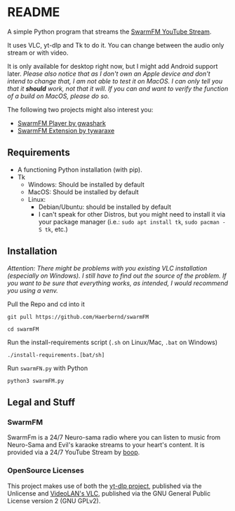 # README

A simple Python program that streams the [SwarmFM YouTube Stream](https://www.youtube.com/@boop/live).

It uses VLC, yt-dlp and Tk to do it. You can change between the audio only stream or with video.

It is only available for desktop right now, but I might add Android support later. _Please also notice that as I don't own an Apple device and don't intend to change that, I am not able to test it on MacOS. I can only tell you that it **should** work, not that it will. If you can and want to verify the function of a build on MacOS, please do so._

The following two projects might also interest you:

- [SwarmFM Player by gwashark](https://github.com/gwashark/swarmfm-player)
- [SwarmFM Extension by tywaraxe](https://github.com/tywaraxe/SwarmFM-Extension)

## Requirements
- A functioning Python installation (with pip).
- Tk
  - Windows: Should be installed by default
  - MacOS: Should be installed by default
  - Linux:
    - Debian/Ubuntu: should be installed by default
    - I can't speak for other Distros, but you might need to install it via your package manager (i.e.: `sudo apt install tk`, `sudo pacman -S tk`, etc.)

## Installation
_Attention: There might be problems with you existing VLC installation (especially on Windows). I still have to find out the source of the problem. If you want to be sure that everything works, as intended, I would recommend you using a venv._

Pull the Repo and cd into it

`git pull https://github.com/Haerbernd/swarmFM`

`cd swarmFM`

Run the install-requirements script (`.sh` on Linux/Mac, `.bat` on Windows)

`./install-requirements.[bat/sh]`

Run `swarmFN.py` with Python

`python3 swarmFM.py`

## Legal and Stuff
### SwarmFM
SwarmFm is a 24/7 Neuro-sama radio where you can listen to music from Neuro-Sama and Evil's karaoke streams to your heart's content. It is provided via a 24/7 YouTube Stream by [boop](https://www.youtube.com/@boop).
### OpenSource Licenses
This project makes use of both the [yt-dlp project](https://github.com/yt-dlp/yt-dlp), published via the Unlicense and [VideoLAN's VLC](https://www.videolan.org/), published via the GNU General Public License version 2 (GNU GPLv2).
